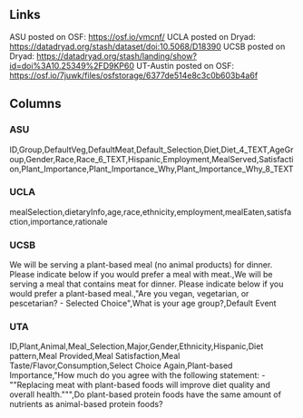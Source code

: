 ## Links
ASU posted on OSF: https://osf.io/vmcnf/
UCLA posted on Dryad: https://datadryad.org/stash/dataset/doi:10.5068/D18390
UCSB posted on Dryad: https://datadryad.org/stash/landing/show?id=doi%3A10.25349%2FD9KP60
UT-Austin posted on OSF: https://osf.io/7juwk/files/osfstorage/6377de514e8c3c0b603b4a6f

## Columns

### ASU

ID,Group,DefaultVeg,DefaultMeat,Default_Selection,Diet,Diet_4_TEXT,AgeGroup,Gender,Race,Race_6_TEXT,Hispanic,Employment,MealServed,Satisfaction,Plant_Importance,Plant_Importance_Why,Plant_Importance_Why_8_TEXT

### UCLA

mealSelection,dietaryInfo,age,race,ethnicity,employment,mealEaten,satisfaction,importance,rationale

### UCSB

We will be serving a plant-based meal (no animal products) for dinner. Please indicate below if you would prefer a meal with meat.,We will be serving a meal that contains meat for dinner. Please indicate below if you would prefer a plant-based meal.,"Are you vegan, vegetarian, or pescetarian? - Selected Choice",What is your age group?,Default Event

### UTA

ID,Plant,Animal,Meal_Selection,Major,Gender,Ethnicity,Hispanic,Diet pattern,Meal Provided,Meal Satisfaction,Meal Taste/Flavor,Consumption,Select Choice Again,Plant-based Importance,"How much do you agree with the following statement: - ""Replacing meat with plant-based foods will improve diet quality and overall health.""",Do plant-based protein foods have the same amount of nutrients as animal-based protein foods?
